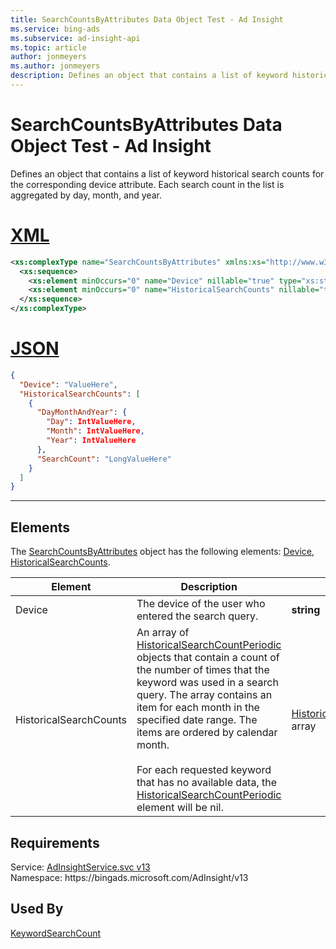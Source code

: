 ```yaml
---
title: SearchCountsByAttributes Data Object Test - Ad Insight
ms.service: bing-ads
ms.subservice: ad-insight-api
ms.topic: article
author: jonmeyers
ms.author: jonmeyers
description: Defines an object that contains a list of keyword historical search counts for the corresponding device attribute.(test)
---
```

# SearchCountsByAttributes Data Object Test - Ad Insight
Defines an object that contains a list of keyword historical search counts for the corresponding device attribute. Each search count in the list is aggregated by day, month, and year.

# [XML](#tab/xml)

```xml
<xs:complexType name="SearchCountsByAttributes" xmlns:xs="http://www.w3.org/2001/XMLSchema">
  <xs:sequence>
    <xs:element minOccurs="0" name="Device" nillable="true" type="xs:string" />
    <xs:element minOccurs="0" name="HistoricalSearchCounts" nillable="true" type="tns:ArrayOfHistoricalSearchCountPeriodic" />
  </xs:sequence>
</xs:complexType>
```

# [JSON](#tab/json)

```json
{
  "Device": "ValueHere",
  "HistoricalSearchCounts": [
    {
      "DayMonthAndYear": {
        "Day": IntValueHere,
        "Month": IntValueHere,
        "Year": IntValueHere
      },
      "SearchCount": "LongValueHere"
    }
  ]
}
```

-----

## <a name="elements"></a>Elements

The [SearchCountsByAttributes](searchcountsbyattributes.md) object has the following elements: [Device](#device), [HistoricalSearchCounts](#historicalsearchcounts).

|Element|Description|Data Type|
|-----------|---------------|-------------|
|<a name="device"></a>Device|The device of the user who entered the search query.|**string**|
|<a name="historicalsearchcounts"></a>HistoricalSearchCounts|An array of [HistoricalSearchCountPeriodic](historicalsearchcountperiodic.md) objects that contain a count of the number of times that the keyword was used in a search query. The array contains an item for each month in the specified date range. The items are ordered by calendar month.<br/><br/>For each requested keyword that has no available data, the [HistoricalSearchCountPeriodic](historicalsearchcountperiodic.md) element will be nil.|[HistoricalSearchCountPeriodic](historicalsearchcountperiodic.md) array|

## Requirements
Service: [AdInsightService.svc v13](https://adinsight.api.bingads.microsoft.com/Api/Advertiser/AdInsight/v13/AdInsightService.svc)  
Namespace: https\://bingads.microsoft.com/AdInsight/v13  

## Used By
[KeywordSearchCount](keywordsearchcount.md)  
